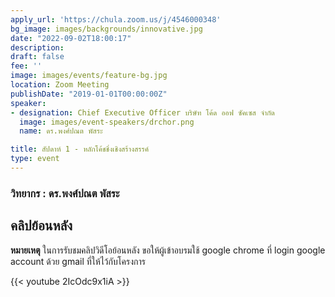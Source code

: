 ```yaml
---
apply_url: 'https://chula.zoom.us/j/4546000348'
bg_image: images/backgrounds/innovative.jpg
date: "2022-09-02T18:00:17"
description: 
draft: false
fee: ''
image: images/events/feature-bg.jpg
location: Zoom Meeting
publishDate: "2019-01-01T00:00:00Z"
speaker:
- designation: Chief Executive Officer บริษัท โค้ด ออฟ ซัคเซส จำกัด
  image: images/event-speakers/drchor.png
  name: ดร.พงศ์ปณต พัสระ

title: สัปดาห์ 1 - หลักโค้ชชิ่งเชิงสร้างสรรค์
type: event
---
```



### วิทยากร : ดร.พงศ์ปณต พัสระ


## คลิปย้อนหลัง

**หมายเหตุ** ในการรับชมคลิปวิดีโอย้อนหลัง ขอให้ผู้เข้าอบรมใช้ google chrome ที่ login google account ด้วย gmail ที่ให้ไว้กับโครงการ

{{< youtube 2IcOdc9x1iA >}}




